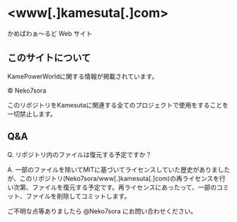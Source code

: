 # \<www\[\.\]kamesuta\[\.\]com\>

かめぱわぁ～るど Web サイト

## このサイトについて

KamePowerWorldに関する情報が掲載されています。

© Neko7sora

このリポジトリをKamesutaに関連する全てのプロジェクトで使用をすることを一切禁止します。

## Q&A

Q. リポジトリ内のファイルは復元する予定ですか？

A. 一部のファイルを除いてMITに基づいてライセンスしていた歴史がありましたが、このリポジトリ(Neko7sora/www\[\.\]kamesuta\[\.\]com\)の再ライセンスを行い次第、ファイルを復元する予定です。再ライセンスにあったって、一部のコミット、ファイルを削除してコミットします。

ご不明な点等ありましたら @Neko7sora にお問い合わせください。

